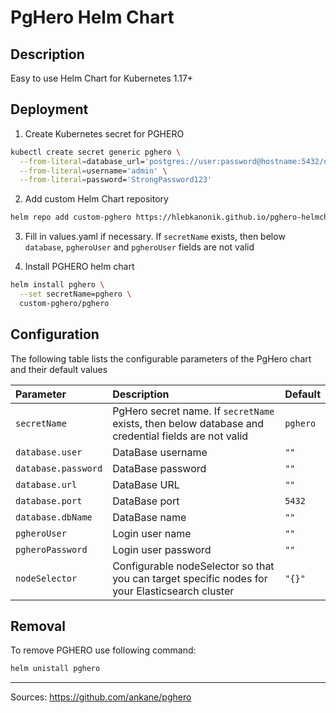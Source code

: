 # PgHero Helm Chart
## Description
Easy to use Helm Chart for Kubernetes 1.17+

## Deployment

1. Create Kubernetes secret for PGHERO

```bash
kubectl create secret generic pghero \
  --from-literal=database_url='postgres://user:password@hostname:5432/dbname' \
  --from-literal=username='admin' \
  --from-literal=password='StrongPassword123'
```

2. Add custom Helm Chart repository

```bash
helm repo add custom-pghero https://hlebkanonik.github.io/pghero-helmchart && helm repo update 
```

3. Fill in values.yaml if necessary. If `secretName` exists, then below `database`, `pgheroUser` and `pgheroUser` fields are not valid

4. Install PGHERO helm chart

```bash
helm install pghero \
  --set secretName=pghero \
  custom-pghero/pghero 
```
## Configuration

The following table lists the configurable parameters of the PgHero chart and their default values

| Parameter | Description | Default |
|:---|:---|:---|
| `secretName` | PgHero secret name. If `secretName` exists, then below database and credential fields are not valid | `pghero` |
| `database.user` | DataBase username | `""` |
| `database.password` | DataBase password | `""` |
| `database.url` | DataBase URL | `""` |
| `database.port` | DataBase port | `5432` |
| `database.dbName` | DataBase name | `""` |
| `pgheroUser` | Login user name | `""` |
| `pgheroPassword` | Login user password | `""` |
| `nodeSelector` | Configurable nodeSelector so that you can target specific nodes for your Elasticsearch cluster | `"{}"` |

## Removal

To remove PGHERO use following command: 

```bash
helm unistall pghero
```

---
Sources: https://github.com/ankane/pghero
